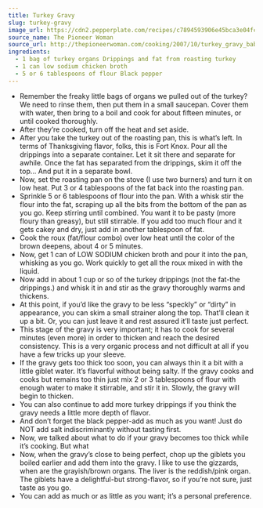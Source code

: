 ```yaml
---
title: Turkey Gravy
slug: turkey-gravy
image_url: https://cdn2.pepperplate.com/recipes/c7894593906e45bca3e04fc3877fc265.jpg
source_name: The Pioneer Woman
source_url: http://thepioneerwoman.com/cooking/2007/10/turkey_gravy_baby/
ingredients:
  - 1 bag of turkey organs Drippings and fat from roasting turkey
  - 1 can low sodium chicken broth
  - 5 or 6 tablespoons of flour Black pepper
---
```


* Remember the freaky little bags of organs we pulled out of the turkey? We need to rinse them, then put them in a small saucepan. Cover them with water, then bring to a boil and cook for about fifteen minutes, or until cooked thoroughly.
* After they’re cooked, turn off the heat and set aside.
* After you take the turkey out of the roasting pan, this is what’s left. In terms of Thanksgiving flavor, folks, this is Fort Knox. Pour all the drippings into a separate container. Let it sit there and separate for awhile. Once the fat has separated from the drippings, skim it off the top… And put it in a separate bowl.
* Now, set the roasting pan on the stove (I use two burners) and turn it on low heat. Put 3 or 4 tablespoons of the fat back into the roasting pan.
* Sprinkle 5 or 6 tablespoons of flour into the pan. With a whisk stir the flour into the fat, scraping up all the bits from the bottom of the pan as you go. Keep stirring until combined. You want it to be pasty (more floury than greasy), but still stirrable. If you add too much flour and it gets cakey and dry, just add in another tablespoon of fat.
* Cook the roux (fat/flour combo) over low heat until the color of the brown deepens, about 4 or 5 minutes.
* Now, get 1 can of LOW SODIUM chicken broth and pour it into the pan, whisking as you go. Work quickly to get all the roux mixed in with the liquid.
* Now add in about 1 cup or so of the turkey drippings (not the fat-the drippings.) and whisk it in and stir as the gravy thoroughly warms and thickens.
* At this point, if you’d like the gravy to be less “speckly” or “dirty” in appearance, you can skim a small strainer along the top. That’ll clean it up a bit. Or, you can just leave it and rest assured it’ll taste just perfect.
* This stage of the gravy is very important; it has to cook for several minutes (even more) in order to thicken and reach the desired consistency. This is a very organic process and not difficult at all if you have a few tricks up your sleeve.
* If the gravy gets too thick too soon, you can always thin it a bit with a little giblet water. It’s flavorful without being salty. If the gravy cooks and cooks but remains too thin just mix 2 or 3 tablespoons of flour with enough water to make it stirrable, and stir it in. Slowly, the gravy will begin to thicken.
* You can also continue to add more turkey drippings if you think the gravy needs a little more depth of flavor.
* And don’t forget the black pepper-add as much as you want! Just do NOT add salt indiscriminantly without tasting first.
* Now, we talked about what to do if your gravy becomes too thick while it’s cooking. But what
* Now, when the gravy’s close to being perfect, chop up the giblets you boiled earlier and add them into the gravy. I like to use the gizzards, when are the grayish/brown organs. The liver is the reddish/pink organ. The giblets have a delightful-but strong-flavor, so if you’re not sure, just taste as you go.
* You can add as much or as little as you want; it’s a personal preference.
